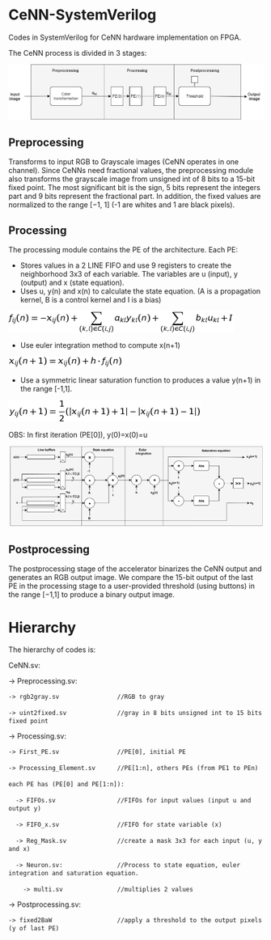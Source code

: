 # CeNN-SystemVerilog

Codes in SystemVerilog for CeNN hardware implementation on FPGA.

The CeNN process is divided in 3 stages:

![CeNN_modules](/images/hardware.png)

## Preprocessing

Transforms to input RGB to Grayscale images (CeNN operates in one channel).
Since CeNNs need fractional values, the preprocessing module also transforms the grayscale image from unsigned int of 8 bits to a 15-bit fixed point. The most significant bit is the sign, 5 bits represent the integers part and 9 bits represent the fractional part. In addition, the fixed values are normalized to the range [−1, 1] (-1 are whites and 1 are black pixels).

## Processing 

The processing module contains the PE of the architecture.
Each PE:

* Stores values in a 2 LINE FIFO and use 9 registers to create the neighborhood 3x3 of each variable. The variables are u (input), y (output) and x (state equation).
* Uses u, y(n) and x(n) to calculate the state equation. (A is a propagation kernel, B is a control kernel and I is a bias)

![equation](/images/state_equation.png)

* Use euler integration method to compute x(n+1)

![equation](/images/euler_equation.png)

* Use a symmetric linear saturation function to produces a value y(n+1) in the range [-1,1].

![equation](/images/saturation_equation.png)

OBS: In first iteration (PE[0]), y(0)=x(0)=u 

![PE](/images/PE.png)

## Postprocessing

The postprocessing stage of the accelerator binarizes the CeNN output and generates an RGB output image. We compare the 15-bit output of the last PE in the processing stage to a user-provided threshold (using buttons) in the range [−1,1] to produce a binary output image.

# Hierarchy 

The hierarchy of codes is:

CeNN.sv:

  -> Preprocessing.sv:
  
    -> rgb2gray.sv                //RGB to gray
    
    -> uint2fixed.sv              //gray in 8 bits unsigned int to 15 bits fixed point
    
  -> Processing.sv:
  
    -> First_PE.sv                //PE[0], initial PE
    
    -> Processing_Element.sv      //PE[1:n], others PEs (from PE1 to PEn)
    
    each PE has (PE[0] and PE[1:n]):
    
      -> FIFOs.sv                 //FIFOs for input values (input u and output y)
      
      -> FIFO_x.sv                //FIFO for state variable (x)
      
      -> Reg_Mask.sv              //create a mask 3x3 for each input (u, y and x)
      
      -> Neuron.sv:               //Process to state equation, euler integration and saturation equation.
      
        -> multi.sv               //multiplies 2 values
        
  -> Postprocessing.sv:
  
    -> fixed2BaW                  //apply a threshold to the output pixels (y of last PE)
  
